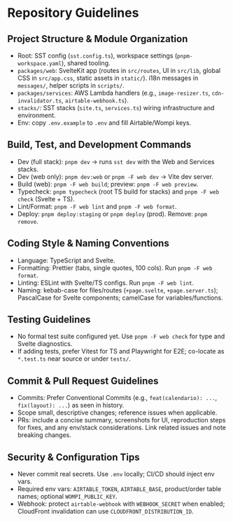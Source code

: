 # Repository Guidelines

## Project Structure & Module Organization
- Root: SST config (`sst.config.ts`), workspace settings (`pnpm-workspace.yaml`), shared tooling.
- `packages/web`: SvelteKit app (routes in `src/routes`, UI in `src/lib`, global CSS in `src/app.css`, static assets in `static/`). i18n messages in `messages/`, helper scripts in `scripts/`.
- `packages/services`: AWS Lambda handlers (e.g., `image-resizer.ts`, `cdn-invalidator.ts`, `airtable-webhook.ts`).
- `stacks/`: SST stacks (`site.ts`, `services.ts`) wiring infrastructure and environment.
- Env: copy `.env.example` to `.env` and fill Airtable/Wompi keys.

## Build, Test, and Development Commands
- Dev (full stack): `pnpm dev` → runs `sst dev` with the Web and Services stacks.
- Dev (web only): `pnpm dev:web` or `pnpm -F web dev` → Vite dev server.
- Build (web): `pnpm -F web build`; preview: `pnpm -F web preview`.
- Typecheck: `pnpm typecheck` (root TS build for stacks) and `pnpm -F web check` (Svelte + TS).
- Lint/Format: `pnpm -F web lint` and `pnpm -F web format`.
- Deploy: `pnpm deploy:staging` or `pnpm deploy` (prod). Remove: `pnpm remove`.

## Coding Style & Naming Conventions
- Language: TypeScript and Svelte.
- Formatting: Prettier (tabs, single quotes, 100 cols). Run `pnpm -F web format`.
- Linting: ESLint with Svelte/TS configs. Run `pnpm -F web lint`.
- Naming: kebab-case for files/routes (`+page.svelte`, `+page.server.ts`); PascalCase for Svelte components; camelCase for variables/functions.

## Testing Guidelines
- No formal test suite configured yet. Use `pnpm -F web check` for type and Svelte diagnostics.
- If adding tests, prefer Vitest for TS and Playwright for E2E; co-locate as `*.test.ts` near source or under `tests/`.

## Commit & Pull Request Guidelines
- Commits: Prefer Conventional Commits (e.g., `feat(calendario): ...`, `fix(layout): ...`) as seen in history.
- Scope small, descriptive changes; reference issues when applicable.
- PRs: include a concise summary, screenshots for UI, reproduction steps for fixes, and any env/stack considerations. Link related issues and note breaking changes.

## Security & Configuration Tips
- Never commit real secrets. Use `.env` locally; CI/CD should inject env vars.
- Required env vars: `AIRTABLE_TOKEN`, `AIRTABLE_BASE`, product/order table names; optional `WOMPI_PUBLIC_KEY`.
- Webhook: protect `airtable-webhook` with `WEBHOOK_SECRET` when enabled; CloudFront invalidation can use `CLOUDFRONT_DISTRIBUTION_ID`.

